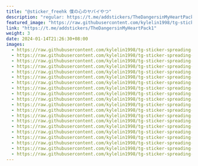 ```yaml
---
title: "@sticker_freehk 僕の心のヤバイやつ"
description: "regular: https://t.me/addstickers/TheDangersinMyHeartPack1"
featured_image: "https://raw.githubusercontent.com/kylelin1998/tg-sticker-spreading-worldwide-images/main/img/d16fde10-96f1-4a71-bcb6-2049d52dece7.jpg"
link: "https://t.me/addstickers/TheDangersinMyHeartPack1"
weight: 3
date: 2024-01-14T21:26:30+08:00
images:
  - https://raw.githubusercontent.com/kylelin1998/tg-sticker-spreading-worldwide-images/main/img/d16fde10-96f1-4a71-bcb6-2049d52dece7.jpg
  - https://raw.githubusercontent.com/kylelin1998/tg-sticker-spreading-worldwide-images/main/img/7b57eb26-78fc-4ebd-aef9-d1a6a3c741c4.jpg
  - https://raw.githubusercontent.com/kylelin1998/tg-sticker-spreading-worldwide-images/main/img/5f6e81a0-907c-48f4-a248-b64a249abe61.jpg
  - https://raw.githubusercontent.com/kylelin1998/tg-sticker-spreading-worldwide-images/main/img/9836a964-b5c9-495b-8053-eb9198fa5a50.jpg
  - https://raw.githubusercontent.com/kylelin1998/tg-sticker-spreading-worldwide-images/main/img/afe82b07-d3ca-4b76-b21e-9ce225b42410.jpg
  - https://raw.githubusercontent.com/kylelin1998/tg-sticker-spreading-worldwide-images/main/img/22c2f62b-74e4-4466-8cfb-a3fddaabe268.jpg
  - https://raw.githubusercontent.com/kylelin1998/tg-sticker-spreading-worldwide-images/main/img/4d9f1d1e-0041-43b4-8f26-4799daef8799.jpg
  - https://raw.githubusercontent.com/kylelin1998/tg-sticker-spreading-worldwide-images/main/img/1e0ab168-5ae8-4f9e-9f06-803e9d2241f3.jpg
  - https://raw.githubusercontent.com/kylelin1998/tg-sticker-spreading-worldwide-images/main/img/3d047d80-cc5b-4765-a253-f49a2dec4049.jpg
  - https://raw.githubusercontent.com/kylelin1998/tg-sticker-spreading-worldwide-images/main/img/e8725866-2e95-4834-a731-799eb4be01f9.jpg
  - https://raw.githubusercontent.com/kylelin1998/tg-sticker-spreading-worldwide-images/main/img/ccc5adbb-4ab3-4c59-82c8-917823dec959.jpg
  - https://raw.githubusercontent.com/kylelin1998/tg-sticker-spreading-worldwide-images/main/img/43e702c1-d618-42c0-a6d1-0ed8fb1fc77d.jpg
  - https://raw.githubusercontent.com/kylelin1998/tg-sticker-spreading-worldwide-images/main/img/800aeebb-38ce-4b16-bf8b-30fdc5a829e1.jpg
  - https://raw.githubusercontent.com/kylelin1998/tg-sticker-spreading-worldwide-images/main/img/0d2c42f4-3fc7-4ac7-a08b-ced75da7bfea.jpg
  - https://raw.githubusercontent.com/kylelin1998/tg-sticker-spreading-worldwide-images/main/img/6c903ef3-27a4-4013-bdf7-51bf30a5542a.jpg
  - https://raw.githubusercontent.com/kylelin1998/tg-sticker-spreading-worldwide-images/main/img/362a3bf6-d31b-4a37-9b5e-c5b64ca63438.jpg
  - https://raw.githubusercontent.com/kylelin1998/tg-sticker-spreading-worldwide-images/main/img/06b8c477-7b24-4497-9ad2-963cd53f693c.jpg
  - https://raw.githubusercontent.com/kylelin1998/tg-sticker-spreading-worldwide-images/main/img/2febf53c-48b5-4e17-bbe5-70806c1c8568.jpg
  - https://raw.githubusercontent.com/kylelin1998/tg-sticker-spreading-worldwide-images/main/img/9f44382f-dad6-4e14-8b2f-f2e338369e63.jpg
  - https://raw.githubusercontent.com/kylelin1998/tg-sticker-spreading-worldwide-images/main/img/17f17a7c-8f1f-43ad-ba3c-e29e5a80f5f4.jpg
---
```

